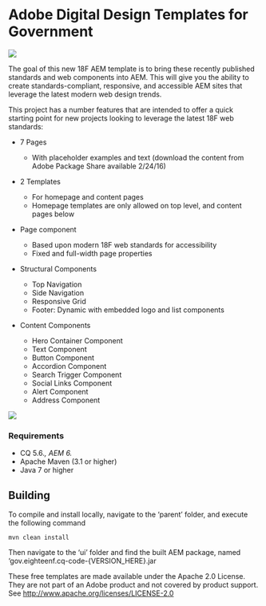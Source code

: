 # Adobe Digital Design Templates for Government

![](https://mavendc-utils.s3.amazonaws.com/Adobe/bootstrapamerica/images/homepage.png)

The goal of this new 18F AEM template is to bring these recently published standards and web components into AEM. This will give you the ability to create standards-compliant, responsive, and accessible AEM sites that leverage the latest modern web design trends.

This project has a number features that are intended to offer a quick starting point for new projects looking to leverage the latest 18F web standards:

* 7 Pages
  * With placeholder examples and text (download the content from Adobe Package Share available 2/24/16)

* 2 Templates
  * For homepage and content pages
  * Homepage templates are only allowed on top level, and content pages below

* Page component
  * Based upon modern 18F web standards for accessibility
  * Fixed and full-width page properties

* Structural Components
  * Top Navigation
  * Side Navigation
  * Responsive Grid
  * Footer: Dynamic with embedded logo and list components

* Content Components
  * Hero Container Component
  * Text Component
  * Button Component
  * Accordion Component
  * Search Trigger Component
  * Social Links Component
  * Alert Component
  * Address Component


![](https://mavendc-utils.s3.amazonaws.com/Adobe/bootstrapamerica/images/components-screenshot.png)


### Requirements

* CQ 5.6.*, AEM 6.*
* Apache Maven (3.1 or higher)
* Java 7 or higher

## Building

To compile and install locally, navigate to the ‘parent’ folder, and execute the following command

    mvn clean install

Then navigate to the ‘ui’ folder and find the built AEM package, named ‘gov.eighteenf.cq-code-{VERSION_HERE}.jar


These free templates are made available under the Apache 2.0 License. They are not part of an Adobe product and not covered by product support. See http://www.apache.org/licenses/LICENSE-2.0